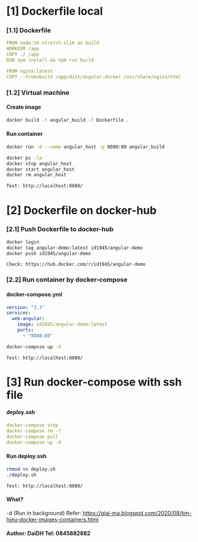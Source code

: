 # [1] Dockerfile local
### [1.1] Dockerfile
```yml
FROM node:14-stretch-slim as build
WORKDIR /app
COPY ./ /app
RUN npm install && npm run build

FROM nginx:latest
COPY --from=build /app/dist/angular-docker /usr/share/nginx/html
```
### [1.2] Virtual machine
#### Create image
```bash
docker build -t angular_build -f Dockerfile .
```
#### Run container
```bash
docker run -d --name angular_host -p 8080:80 angular_build
```
```bash
docker ps -la
docker stop angular_host
docker start angular_host
docker rm angular_host
```
```utl
Test: http://localhost:8080/
```
# [2] Dockerfile on docker-hub
### [2.1] Push Dockerfile to docker-hub
```bash
docker login
docker tag angular-demo:latest id1945/angular-demo
docker push id1945/angular-demo
```
```url
Check: https://hub.docker.com/r/id1945/angular-demo
```
### [2.2] Run container by docker-compose
#### docker-compose.yml
```yml
version: "3.3"
services:
  web-angular:
    image: id1945/angular-demo:latest
    ports:
      - "8080:80"
```
```bash
docker-compose up -d
```
```utl
Test: http://localhost:8080/
```
# [3] Run docker-compose with ssh file
#### deploy.ssh
```yml
docker-compose stop
docker-compose rm -f
docker-compose pull
docker-compose up -d
```
#### Run deploy.ssh
```bash
chmod +x deploy.sh
./deploy.sh
```
```utl
Test: http://localhost:8080/
```
#### What?
-d (Run in background)
Refer: https://giai-ma.blogspot.com/2020/08/tim-hieu-docker-images-containers.html 

#### Author: DaiDH Tel: 0845882882
